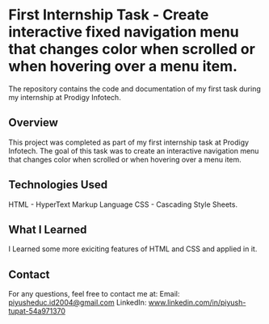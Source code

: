 # First Internship Task - Create interactive fixed navigation menu that changes color when scrolled or when hovering over a menu item.
The repository contains the code and documentation of my first task during my internship at Prodigy Infotech. 

## Overview
This project was completed as part of my first internship task at Prodigy Infotech.
The goal of this task was to create an interactive navigation menu that changes color when scrolled or when hovering over a menu item.

## Technologies Used
HTML - HyperText Markup Language
CSS - Cascading Style Sheets.

## What I Learned
I Learned some more exiciting features of HTML and CSS and applied in it.

## Contact
For any questions, feel free to contact me at:
Email: piyusheduc.id2004@gmail.com
LinkedIn: www.linkedin.com/in/piyush-tupat-54a971370
